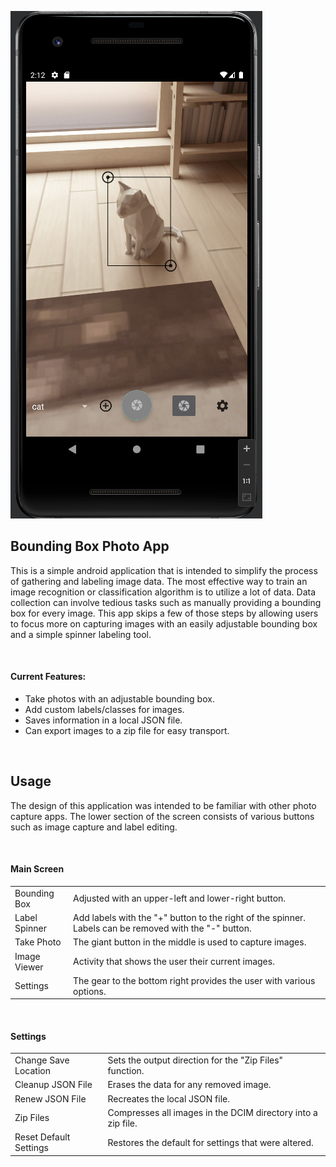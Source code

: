 ![](app.png)

<h2>Bounding Box Photo App</h2>

<p>
	This is a simple android application that is intended to simplify the process of gathering and labeling image data. The most effective way to train an image recognition or classification algorithm is to utilize a lot of data. Data collection can involve tedious tasks such as manually providing a bounding box for every image. This app skips a few of those steps by allowing users to focus more on capturing images with an easily adjustable bounding box and a simple spinner labeling tool.
</p><br>

<h4>Current Features:</h4>
<ul>
<li>Take photos with an adjustable bounding box.</li>
<li>Add custom labels/classes for images.</li>
<li>Saves information in a local JSON file.</li>
<li>Can export images to a zip file for easy transport.</li>
</ul><br>

<h2>Usage</h2>

<p>
	The design of this application was intended to be familiar with other photo capture apps. The lower section of the screen consists of various buttons such as image capture and label editing.
</p><br>

<h4>Main Screen</h4>
<table>
	<tr>
	<td>Bounding Box</td>
	<td>Adjusted with an upper-left and lower-right button.</td>
	</tr>
	<tr>
	<td>Label Spinner</td>
	<td>Add labels with the "+" button to the right of the spinner. Labels can be removed with the  "-" button.</td>
	</tr>
	<tr>
	<td>Take Photo</td>
	<td>The giant button in the middle is used to capture images.</td>
	</tr>
	<tr>
	<td>Image Viewer</td>
	<td>Activity that shows the user their current images.</td>
	</tr>
	<tr>
	<td>Settings</td>
	<td>The gear to the bottom right provides the user with various options.</td>
	</tr>
</table><br>

<h4>Settings</h4>
<table>
	<tr>
	<td>Change Save Location</td>
	<td>Sets the output direction for the "Zip Files" function.</td>
	</tr>
	<tr>
	<td>Cleanup JSON File</td>
	<td>Erases the data for any removed image.</td>
	</tr>
	<tr>
	<td>Renew JSON File</td>
	<td>Recreates the local JSON file.</td>
	</tr>
	<tr>
	<td>Zip Files</td>
	<td>Compresses all images in the DCIM directory into a zip file.</td>
	</tr>
	<tr>
	<td>Reset Default Settings</td>
	<td>Restores the default for settings that were altered.</td>
	</tr>
</table>